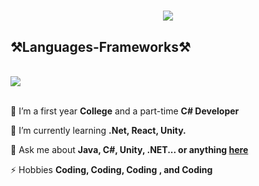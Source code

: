 <h1 align="center" style="color: #4CAF50;">
    <img src="https://readme-typing-svg.herokuapp.com/?font=Righteous&size=35&center=true&vCenter=true&width=500&height=70&duration=6000&lines=Hi+There!+👋;+I'm+CRAM!;" />
</h1>

## ⚒️Languages-Frameworks⚒️

<div style="display: inline_block"><br>
    <img src="https://skillicons.dev/icons?i=dotnet,react,cs,java,unity,javascript,jquery" /><br>
</div>

<br/>

<div align="Left">
 
 🔭 I’m a first year **College** and a part-time **C# Developer**
 
 🌱 I’m currently learning **.Net, React, Unity.**

 💬 Ask me about **Java, C#, Unity, .NET... or anything [here](https://github.com/belasaCram/belasaCram/issues)**

 ⚡ Hobbies **Coding, Coding, Coding , and Coding**
 
</div>

<!--## Social-Links
<div> 
  <a href="#" target="_blank"><img src="https://img.shields.io/badge/YouTube-FF0000?style=for-the-badge&logo=youtube&logoColor=white" target="_blank"></a>
  <a href="#" target="_blank"><img src="https://img.shields.io/badge/-Instagram-%23E4405F?style=for-the-badge&logo=instagram&logoColor=white" target="_blank"></a>
  <a href="#" target="_blank"><img src="https://img.shields.io/badge/Twitch-9146FF?style=for-the-badge&logo=twitch&logoColor=white" target="_blank"></a>
  <a href="#" target="_blank"><img src="https://img.shields.io/badge/Discord-7289DA?style=for-the-badge&logo=discord&logoColor=white" target="_blank"></a> 
  <a href = "#"><img src="https://img.shields.io/badge/-Gmail-%23333?style=for-the-badge&logo=gmail&logoColor=white" target="_blank"></a>
   <a href="#" target="_blank"><img src="https://img.shields.io/badge/-LinkedIn-%230077B5?style=for-the-badge&logo=linkedin&logoColor=white" target="_blank"></a>  
</div>
-->

<br/>
